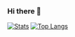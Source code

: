 ### Hi there 👋

<!--
**jetblacksalvation/jetblacksalvation** is a ✨ _special_ ✨ repository because its `README.md` (this file) appears on your GitHub profile.

Here are some ideas to get you started:

- 🔭 I’m currently working on ...
- 🌱 I’m currently learning ...
- 👯 I’m looking to collaborate on ...
- 🤔 I’m looking for help with ...
- 💬 Ask me about ...
- 📫 How to reach me: ...
- 😄 Pronouns: ...
- ⚡ Fun fact: ...
-->


[![Stats](https://github-readme-stats.vercel.app/api?username=jetblacksalvation&show_icons=true&count_private=true&theme=radical)](https://github.com/jetblacksalvation)
[![Top Langs](https://github-readme-stats.vercel.app/api/top-langs/?username=Ubpa&layout=compact&theme=radical)](https://github.com/jetblacksalvation)
